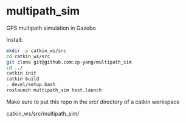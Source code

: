 # multipath_sim
GPS multipath simulation in Gazebo

Install:
```bash
mkdir -p catkin_ws/src
cd catkin_ws/src
git clone git@github.com:zp-yang/multipath_sim
cd ../
catkin init
catkin build
. devel/setup.bash
roslaunch multipath_sim test.launch
```

Make sure to put this repo in the src/ directory of a catkin workspace

catkin_ws/src/multipath_sim/
